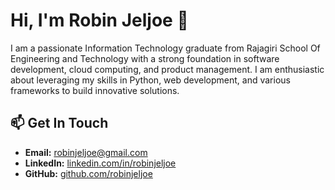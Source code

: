 # Hi, I'm Robin Jeljoe 👋

I am a passionate Information Technology graduate from Rajagiri School Of Engineering and Technology with a strong foundation in software development, cloud computing, and product management.  I am enthusiastic about leveraging my skills in Python, web development, and various frameworks to build innovative solutions.

## 📫 Get In Touch

* **Email:** robinjeljoe@gmail.com
* **LinkedIn:** [linkedin.com/in/robinjeljoe](https://linkedin.com/in/robinjeljoe)
* **GitHub:** [github.com/robinjeljoe](https://github.com/robinjeljoe)
